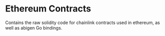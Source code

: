 # Ethereum Contracts

Contains the raw solidity code for chainlink contracts used in ethereum, as well as abigen Go bindings.
